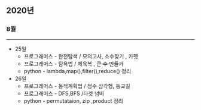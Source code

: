 ## 2020년

### 8월

---

* 25일
  * 프로그래머스 - 완전탐색 / 모의고사, 소수찾기 , 카펫
  * 프로그래머스 - 탐욕법 / 체육복 , ~~큰 수 만들기~~
  * python - lambda,map(),filter(),reduce() 정리
* 26일
  * 프로그래머스 - 동적계획법 / 정수 삼각형, 등교길
  * 프로그래머스 - DFS,BFS /타겟 넘버
  * python - permutataion, zip ,product 정리
